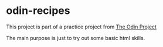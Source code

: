 # odin-recipes  
  
This project is part of a practice project from [The Odin Project](https://www.theodinproject.com)  
  
The main purpose is just to try out some basic html skills.
